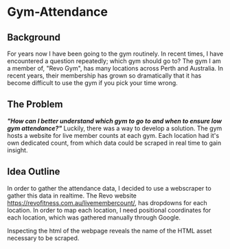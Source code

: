 # Gym-Attendance
## Background 
For years now I have been going to the gym routinely. 
In recent times, I have encountered a question repeatedly; which gym should go to? 
The gym I am a member of, "Revo Gym", has many locations across Perth and Australia. In recent years, their membership has grown so dramatically that it has become difficult to use the gym if you pick your time wrong. 

## The Problem 
***"How can I better understand which gym to go to and when to ensure low gym attendance?"***
Luckily, there was a way to develop a solution. The gym hosts a website for live member counts at each gym. Each location had it's own dedicated count, from which data could be scraped in real time to gain insight. 

## Idea Outline
In order to gather the attendance data, I decided to use a webscraper to gather this data in realtime. 
The Revo website https://revofitness.com.au/livemembercount/, has dropdowns for each location. In order to map each location, I need positional coordinates for each location, which was gathered manually through Google. 

Inspecting the html of the webpage reveals the name of the HTML asset necessary to be scraped. 
